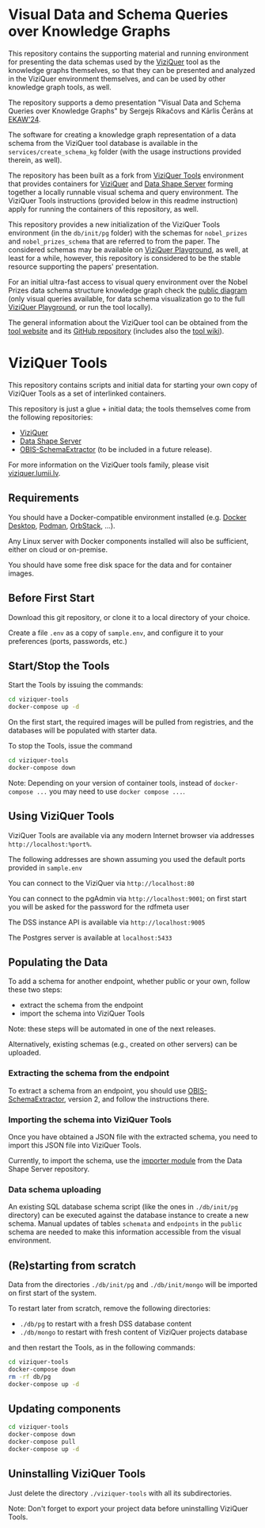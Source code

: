 # Visual Data and Schema Queries over Knowledge Graphs

This repository contains the supporting material and running environment for presenting the data schemas 
used by the [ViziQuer](https://github.com/LUMII-Syslab/viziquer) tool as the knowledge graphs themselves, so that
they can be presented and analyzed in the ViziQuer environment themselves, 
and can be used by other knowledge graph tools, as well.

The repository supports a demo presentation "Visual Data and Schema Queries over Knowledge Graphs" 
by Sergejs Rikačovs and Kārlis Čerāns at [EKAW'24](https://event.cwi.nl/ekaw2024/).

The software for creating a knowledge graph representation of a data schema from the ViziQuer tool database
is available in the `services/create_schema_kg` folder (with the usage instructions provided therein, as well).

The repository has been built as a fork from [ViziQuer Tools](https://github.com/LUMII-Syslab/viziquer-tools) environment that provides containers for [ViziQuer](https://github.com/LUMII-Syslab/viziquer)
and [Data Shape Server](https://github.com/LUMII-Syslab/data-shape-server) 
forming together a locally runnable visual schema and query environment. 
The ViziQuer Tools instructions (provided below in this readme instruction) apply for running the containers of
this repository, as well.

This repository provides a new initialization of the ViziQuer Tools environment 
(in the `db/init/pg` folder) with the schemas for `nobel_prizes` and `nobel_prizes_schema`
that are referred to from the paper. The considered schemas may be available on 
[ViziQuer Playground](https://viziquer.app), as well, at least for a while, however, this repository is considered to be 
the stable resource supporting the papers' presentation.

For an initial ultra-fast access to visual query environment over the 
Nobel Prizes data schema structure knowledge graph check the 
[public diagram](https://viziquer.app/public-diagram?schema=nobel_prizes_schema) 
(only visual queries available, for data schema visualization go to the full 
[ViziQuer Playground](https://viziquer.app), or run the tool locally).

The general information about the ViziQuer tool can be obtained from the [tool website](https://viziquer.lumii.lv) 
and its [GitHub repository](https://github.com/LUMII-Syslab/viziquer) (includes also the [tool wiki](https://github.com/LUMII-Syslab/viziquer/wiki)). 

# ViziQuer Tools

This repository contains scripts and initial data for starting your own copy of ViziQuer Tools as a set of interlinked containers.

This repository is just a glue + initial data; the tools themselves come from the following repositories:
- [ViziQuer](https://github.com/LUMII-Syslab/viziquer)
- [Data Shape Server](https://github.com/LUMII-Syslab/data-shape-server)
- [OBIS-SchemaExtractor](https://github.com/LUMII-Syslab/OBIS-SchemaExtractor) (to be included in a future release).

For more information on the ViziQuer tools family, please visit [viziquer.lumii.lv](https://viziquer.lumii.lv/).

## Requirements

You should have a Docker-compatible environment installed (e.g. [Docker Desktop](https://www.docker.com/products/docker-desktop/), [Podman](https://podman.io/), [OrbStack](https://orbstack.dev/), ...).

Any Linux server with Docker components installed will also be sufficient, either on cloud or on-premise.

You should have some free disk space for the data and for container images.

## Before First Start

Download this git repository, or clone it to a local directory of your choice.

Create a file `.env` as a copy of `sample.env`, and configure it to your preferences (ports, passwords, etc.)

## Start/Stop the Tools

Start the Tools by issuing the commands:

```bash
cd viziquer-tools
docker-compose up -d
```

On the first start, the required images will be pulled from registries, and the databases will be populated with starter data.

To stop the Tools, issue the command

```bash
cd viziquer-tools
docker-compose down
```

Note: Depending on your version of container tools, instead of `docker-compose ...` you may need to use `docker compose ...`.

## Using ViziQuer Tools

ViziQuer Tools are available via any modern Internet browser via addresses `http://localhost:%port%`.

The following addresses are shown assuming you used the default ports provided in `sample.env`

You can connect to the ViziQuer via `http://localhost:80`

You can connect to the pgAdmin via `http://localhost:9001`; on first start you will be asked for the password for the rdfmeta user

The DSS instance API is available via `http://localhost:9005`

The Postgres server is available at `localhost:5433`

## Populating the Data

To add a schema for another endpoint, whether public or your own, follow these two steps:

- extract the schema from the endpoint
- import the schema into ViziQuer Tools

Note: these steps will be automated in one of the next releases.

Alternatively, existing schemas (e.g., created on other servers) can be uploaded.

### Extracting the schema from the endpoint

To extract a schema from an endpoint, you should use [OBIS-SchemaExtractor](https://github.com/LUMII-Syslab/OBIS-SchemaExtractor), version 2, and follow the instructions there.

### Importing the schema into ViziQuer Tools

Once you have obtained a JSON file with the extracted schema, you need to import this JSON file into ViziQuer Tools. 

Currently, to import the schema, use the [importer module](https://github.com/LUMII-Syslab/data-shape-server/tree/main/import-generic)
from the Data Shape Server repository.

### Data schema uploading

An existing SQL database schema script (like the ones in `./db/init/pg` directory) can be executed against the database instance to create a new schema. 
Manual updates of tables `schemata` and `endpoints` in the `public` schema are needed to make this information accessible from the visual environment.

## (Re)starting from scratch

Data from the directories `./db/init/pg` and `./db/init/mongo` will be imported on first start of the system.

To restart later from scratch, remove the following directories:

- `./db/pg` to restart with a fresh DSS database content
- `./db/mongo` to restart with fresh content of ViziQuer projects database

and then restart the Tools, as in the following commands:

```bash
cd viziquer-tools
docker-compose down
rm -rf db/pg
docker-compose up -d
```

## Updating components

```bash
cd viziquer-tools
docker-compose down
docker-compose pull
docker-compose up -d
```

## Uninstalling ViziQuer Tools

Just delete the directory `./viziquer-tools` with all its subdirectories.

Note: Don't forget to export your project data before uninstalling ViziQuer Tools.
